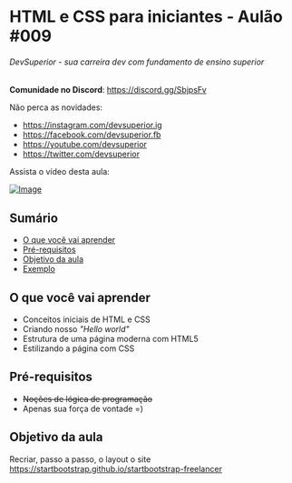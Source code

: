 # HTML e CSS para iniciantes - Aulão #009
###### DevSuperior - sua carreira dev com fundamento de ensino superior

**Comunidade no Discord**:
https://discord.gg/SbjpsFv

Não perca as novidades:
- https://instagram.com/devsuperior.ig
- https://facebook.com/devsuperior.fb
- https://youtube.com/devsuperior
- https://twitter.com/devsuperior

Assista o vídeo desta aula:

[![Image](https://raw.githubusercontent.com/devsuperior/aulao009/class-structure/thumbnail.jpg "Vídeo no Youtube")](https://www.youtube.com/c/DevSuperior)

## Sumário
- [O que você vai aprender](#O-que-você-vai-aprender)
- [Pré-requisitos](#pré-requisitos)
- [Objetivo da aula](#Objetivo-da-aula)
- [Exemplo](#Exemplo)
 

## O que você vai aprender
- Conceitos iniciais de HTML e CSS
- Criando nosso _"Hello world"_
- Estrutura de uma página moderna com HTML5
- Estilizando a página com CSS

## Pré-requisitos

- ~~Noções de lógica de programação~~
- Apenas sua força de vontade =)

## Objetivo da aula

Recriar, passo a passo, o layout o site https://startbootstrap.github.io/startbootstrap-freelancer

